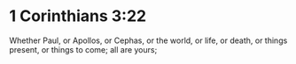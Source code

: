 # 1 Corinthians 3:22

Whether Paul, or Apollos, or Cephas, or the world, or life, or death, or things present, or things to come; all are yours;